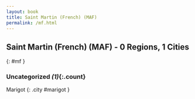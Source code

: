 ```yaml
---
layout: book
title: Saint Martin (French) (MAF)
permalink: /mf.html
---
```


## Saint Martin (French) (MAF) - 0 Regions, 1 Cities
{: #mf }





### Uncategorized _(1)_{:.count}


Marigot  {: .city #marigot } <br>


 
